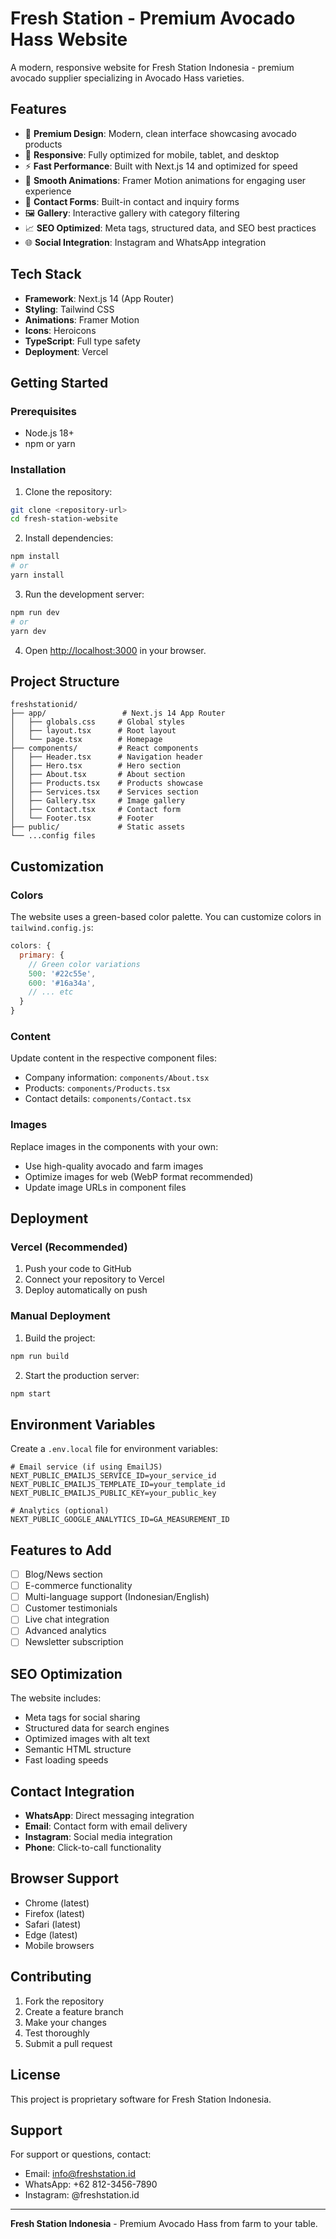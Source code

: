 # Fresh Station - Premium Avocado Hass Website

A modern, responsive website for Fresh Station Indonesia - premium avocado supplier specializing in Avocado Hass varieties.

## Features

- 🥑 **Premium Design**: Modern, clean interface showcasing avocado products
- 📱 **Responsive**: Fully optimized for mobile, tablet, and desktop
- ⚡ **Fast Performance**: Built with Next.js 14 and optimized for speed
- 🎨 **Smooth Animations**: Framer Motion animations for engaging user experience
- 📧 **Contact Forms**: Built-in contact and inquiry forms
- 🖼️ **Gallery**: Interactive gallery with category filtering
- 📈 **SEO Optimized**: Meta tags, structured data, and SEO best practices
- 🌐 **Social Integration**: Instagram and WhatsApp integration

## Tech Stack

- **Framework**: Next.js 14 (App Router)
- **Styling**: Tailwind CSS
- **Animations**: Framer Motion
- **Icons**: Heroicons
- **TypeScript**: Full type safety
- **Deployment**: Vercel

## Getting Started

### Prerequisites

- Node.js 18+ 
- npm or yarn

### Installation

1. Clone the repository:
```bash
git clone <repository-url>
cd fresh-station-website
```

2. Install dependencies:
```bash
npm install
# or
yarn install
```

3. Run the development server:
```bash
npm run dev
# or
yarn dev
```

4. Open [http://localhost:3000](http://localhost:3000) in your browser.

## Project Structure

```
freshstationid/
├── app/                 # Next.js 14 App Router
│   ├── globals.css     # Global styles
│   ├── layout.tsx      # Root layout
│   └── page.tsx        # Homepage
├── components/         # React components
│   ├── Header.tsx      # Navigation header
│   ├── Hero.tsx        # Hero section
│   ├── About.tsx       # About section
│   ├── Products.tsx    # Products showcase
│   ├── Services.tsx    # Services section
│   ├── Gallery.tsx     # Image gallery
│   ├── Contact.tsx     # Contact form
│   └── Footer.tsx      # Footer
├── public/             # Static assets
└── ...config files
```

## Customization

### Colors
The website uses a green-based color palette. You can customize colors in `tailwind.config.js`:

```javascript
colors: {
  primary: {
    // Green color variations
    500: '#22c55e',
    600: '#16a34a',
    // ... etc
  }
}
```

### Content
Update content in the respective component files:
- Company information: `components/About.tsx`
- Products: `components/Products.tsx`
- Contact details: `components/Contact.tsx`

### Images
Replace images in the components with your own:
- Use high-quality avocado and farm images
- Optimize images for web (WebP format recommended)
- Update image URLs in component files

## Deployment

### Vercel (Recommended)

1. Push your code to GitHub
2. Connect your repository to Vercel
3. Deploy automatically on push

### Manual Deployment

1. Build the project:
```bash
npm run build
```

2. Start the production server:
```bash
npm start
```

## Environment Variables

Create a `.env.local` file for environment variables:

```env
# Email service (if using EmailJS)
NEXT_PUBLIC_EMAILJS_SERVICE_ID=your_service_id
NEXT_PUBLIC_EMAILJS_TEMPLATE_ID=your_template_id
NEXT_PUBLIC_EMAILJS_PUBLIC_KEY=your_public_key

# Analytics (optional)
NEXT_PUBLIC_GOOGLE_ANALYTICS_ID=GA_MEASUREMENT_ID
```

## Features to Add

- [ ] Blog/News section
- [ ] E-commerce functionality
- [ ] Multi-language support (Indonesian/English)
- [ ] Customer testimonials
- [ ] Live chat integration
- [ ] Advanced analytics
- [ ] Newsletter subscription

## SEO Optimization

The website includes:
- Meta tags for social sharing
- Structured data for search engines
- Optimized images with alt text
- Semantic HTML structure
- Fast loading speeds

## Contact Integration

- **WhatsApp**: Direct messaging integration
- **Email**: Contact form with email delivery
- **Instagram**: Social media integration
- **Phone**: Click-to-call functionality

## Browser Support

- Chrome (latest)
- Firefox (latest)
- Safari (latest)
- Edge (latest)
- Mobile browsers

## Contributing

1. Fork the repository
2. Create a feature branch
3. Make your changes
4. Test thoroughly
5. Submit a pull request

## License

This project is proprietary software for Fresh Station Indonesia.

## Support

For support or questions, contact:
- Email: info@freshstation.id
- WhatsApp: +62 812-3456-7890
- Instagram: @freshstation.id

---

**Fresh Station Indonesia** - Premium Avocado Hass from farm to your table.
